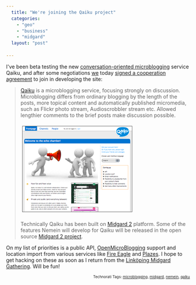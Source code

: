 ```yaml
---
  title: "We're joining the Qaiku project"
  categories: 
    - "geo"
    - "business"
    - "midgard"
  layout: "post"

---
```

<p>
I've been beta testing the new <a href="http://bergie.iki.fi/blog/microblogging-why_qaiku_might_do_what_twitter_and_brightkite_didn-t/">conversation-oriented microblogging</a> service Qaiku, and after some negotiations <a href="http://nemein.com/">we</a> today <a href="http://nemein.com/en/news/nemein_participates_in_qaiku_development/">signed a cooperation agreement</a> to join in developing the site:
</p><blockquote>
<a href="http://www.qaiku.com/">Qaiku</a> is a microblogging service, focusing strongly on discussion. Microblogging differs from ordinary blogging by the length of the posts, more topical content and automatically published micromedia, such as Flickr photo stream, Audioscrobbler stream etc. Allowed lengthier comments to the brief posts make discussion possible.
<br />
<br /><img src="/files/qaiku-welcome.jpg" height="234" width="300" border="1" hspace="4" vspace="4" alt="Qaiku" title="Qaiku" />
<br />
<br />Technically Qaiku has been built on <a href="http://bergie.iki.fi/blog/midgard2_at_fscons-your_data-everywhere/">Midgard 2</a> platform. Some of the features Nemein will develop for Qaiku will be released in the open source <a href="http://www.midgard-project.org/">Midgard 2 project</a>.
</blockquote><p>
On my list of priorities is a public API, <a href="http://openmicroblogging.org/">OpenMicroBlogging</a> support and location import from various services like <a href="http://fireeagle.yahoo.net/">Fire Eagle</a> and <a href="http://plazes.com/">Plazes</a>. I hope to get hacking on these as soon as I return from the <a href="http://www.midgard-project.org/community/events/gathering_march_2009/">Linköping Midgard Gathering</a>. Will be fun!
</p>
<p style="text-align:right;font-size:10px;">Technorati Tags: <a href="http://www.technorati.com/tag/microblogging" rel="tag">microblogging</a>, <a href="http://www.technorati.com/tag/midgard" rel="tag">midgard</a>, <a href="http://www.technorati.com/tag/nemein" rel="tag">nemein</a>, <a href="http://www.technorati.com/tag/qaiku" rel="tag">qaiku</a></p>